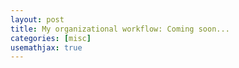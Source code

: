```yaml
---
layout: post
title: My organizational workflow: Coming soon...
categories: [misc]
usemathjax: true
---
```


